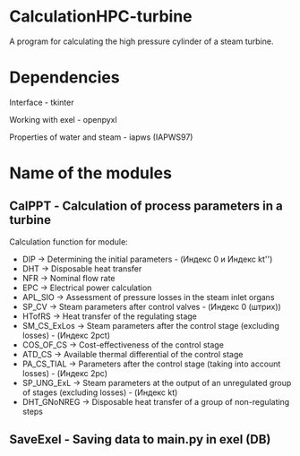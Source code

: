 # CalculationHPC-turbine

A program for calculating the high pressure cylinder of a steam turbine.

# Dependencies

Interface - tkinter

Working with exel - openpyxl

Properties of water and steam - iapws (IAPWS97)

# Name of the modules

## CalPPT - Сalculation of process parameters in a turbine

Сalculation function for module:

- DIP -> Determining the initial parameters - (Индекс 0 и Индекс kt'')
- DHT -> Disposable heat transfer
- NFR -> Nominal flow rate
- EPC -> Electrical power calculation
- APL_SIO -> Assessment of pressure losses in the steam inlet organs
- SP_CV -> Steam parameters after control valves - (Индекс 0 (штрих))
- HTofRS -> Heat transfer of the regulating stage
- SM_CS_ExLos -> Steam parameters after the control stage (excluding losses) - (Индекс 2рсt)
- COS_OF_CS -> Cost-effectiveness of the control stage
- ATD_CS -> Available thermal differential of the control stage
- PA_CS_TIAL -> Parameters after the control stage (taking into account losses) - (Индекс 2рс)
- SP_UNG_ExL -> Steam parameters at the output of an unregulated group of stages (excluding losses) - (Индекс kt)
- DHT_GNoNREG -> Disposable heat transfer of a group of non-regulating steps

## SaveExel - Saving data to main.py in exel (DB)
